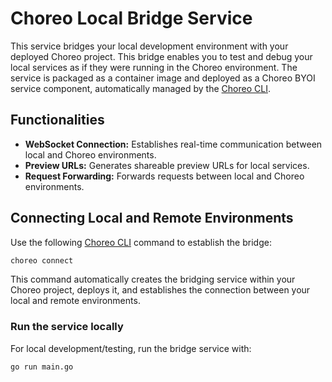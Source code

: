 # Choreo Local Bridge Service

This service bridges your local development environment with your deployed Choreo project. This bridge enables you to test and debug your local services as if they were running in the Choreo environment. The service is packaged as a container image and deployed as a Choreo BYOI service component, automatically managed by the [Choreo CLI](https://wso2.com/choreo/docs/choreo-cli/choreo-cli-overview/).

## Functionalities

- **WebSocket Connection:** Establishes real-time communication between local and Choreo environments.
- **Preview URLs:** Generates shareable preview URLs for local services.
- **Request Forwarding:** Forwards requests between local and Choreo environments.

## Connecting Local and Remote Environments

Use the following [Choreo CLI](https://wso2.com/choreo/docs/choreo-cli/choreo-cli-overview/) command to establish the bridge:

```bash
choreo connect
```

This command automatically creates the bridging service within your Choreo project, deploys it, and establishes the connection between your local and remote environments.

### Run the service locally

For local development/testing, run the bridge service with:

```shell
go run main.go
```
